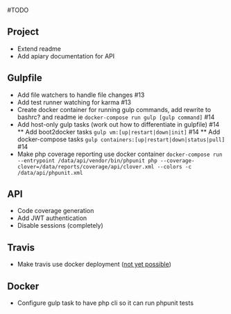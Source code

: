 #TODO

## Project
* Extend readme
* Add apiary documentation for API

## Gulpfile
* Add file watchers to handle file changes \#13
* Add test runner watching for karma \#13
* Create docker container for running gulp commands, add rewrite to bashrc? and readme ie `docker-compose run gulp [gulp command]` \#14
* Add host-only gulp tasks (work out how to differentiate in gulpfile) \#14
** Add boot2docker tasks `gulp vm:[up|restart|down|init]` \#14
** Add docker-compose tasks `gulp containers:[up|restart|down|status|pull]` \#14
* Make php coverage reporting use docker container `docker-compose run --entrypoint /data/api/vendor/bin/phpunit php --coverage-clover=/data/reports/coverage/api/clover.xml --colors -c /data/api/phpunit.xml`

## API
* Code coverage generation
* Add JWT authentication
* Disable sessions (completely)

## Travis
* Make travis use docker deployment ([not yet possible](http://blog.travis-ci.com/2014-12-17-faster-builds-with-container-based-infrastructure/))

## Docker
* Configure gulp task to have php cli so it can run phpunit tests
